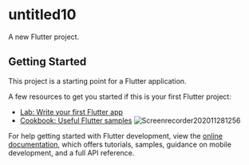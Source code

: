 # untitled10

A new Flutter project.

## Getting Started

This project is a starting point for a Flutter application.

A few resources to get you started if this is your first Flutter project:

- [Lab: Write your first Flutter app](https://docs.flutter.dev/get-started/codelab)
- [Cookbook: Useful Flutter samples](https://docs.flutter.dev/cookbook)
![Screenrecorder202011281256](https://github.com/user-attachments/assets/b63b623c-b21c-42a5-a869-b1ca12b2f867)

For help getting started with Flutter development, view the
[online documentation](https://docs.flutter.dev/), which offers tutorials,
samples, guidance on mobile development, and a full API reference.

